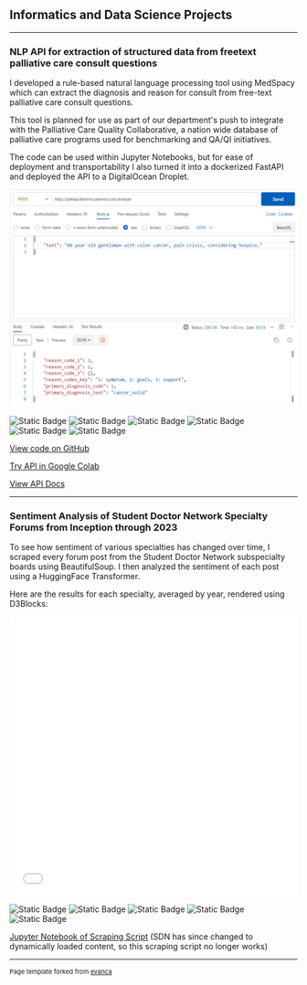 ## Informatics and Data Science Projects

---

### NLP API for extraction of structured data from freetext palliative care consult questions


I developed a rule-based natural language processing tool using MedSpacy which can extract the diagnosis and reason for consult from free-text palliative care consult questions. 

This tool is planned for use as part of our department's push to integrate with the Palliative Care Quality Collaborative, a nation wide database of palliative care programs used for benchmarking and QA/QI initiatives.

The code can be used within Jupyter Notebooks, but for ease of deployment and transportability I also turned it into a dockerized FastAPI and deployed the API to a DigitalOcean Droplet.

<img src="images/api.png?raw=true"/>

<img alt="Static Badge" src="https://img.shields.io/badge/Python-grey?logo=Python"> <img alt="Static Badge" src="https://img.shields.io/badge/Pandas-grey?logo=Pandas">
 <img alt="Static Badge" src="https://img.shields.io/badge/spaCy-grey?logo=spaCy"> <img alt="Static Badge" src="https://img.shields.io/badge/FastAPI-grey?logo=fastAPI"> <img alt="Static Badge" src="https://img.shields.io/badge/Docker-grey?logo=Docker"> <img alt="Static Badge" src="https://img.shields.io/badge/DigitalOcean-grey?logo=DigitalOcean">

 [View code on GitHub](https://github.com/kmacman/Palliative-Consult-NLP)

 [Try API in Google Colab](https://colab.research.google.com/drive/16JjCPyPETtcCCg1V32wj3jnYWnqQTs-V?usp=sharing)

 [View API Docs](http://palliapi.kentmccannmd.com/docs#/default/analyze_text_analyze_post)

---
### Sentiment Analysis of Student Doctor Network Specialty Forums from Inception through 2023

To see how sentiment of various specialties has changed over time, I scraped every forum post from the Student Doctor Network subspecialty boards using BeautifulSoup. I then analyzed the sentiment of each post using a HuggingFace Transformer.

Here are the results for each specialty, averaged by year, rendered using D3Blocks:

<iframe src="images\timeseries.html" width="100%" height="490" frameborder="0" style="border: none; display: block; margin: auto;"></iframe>

<img alt="Static Badge" src="https://img.shields.io/badge/Python-grey?logo=Python"> <img alt="Static Badge" src="https://img.shields.io/badge/Pandas-grey?logo=Pandas"> <img alt="Static Badge" src="https://img.shields.io/badge/HuggingFace-grey"> <img alt="Static Badge" src="https://img.shields.io/badge/BeautifulSoup-grey"> <img alt="Static Badge" src="https://img.shields.io/badge/D3Blocks-grey?logo=d3.js"> 

[Jupyter Notebook of Scraping Script](pdf\Scraping_Script.html) (SDN has since changed to dynamically loaded content, so this scraping script no longer works)

---
<p style="font-size:11px">Page template forked from <a href="https://github.com/evanca/quick-portfolio">evanca</a></p>
<!-- Remove above link if you don't want to attibute -->
